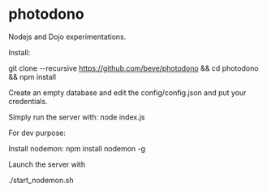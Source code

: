photodono
==============

Nodejs and Dojo experimentations.

Install:

 git clone --recursive https://github.com/beve/photodono && cd photodono && npm install

Create an empty database and edit the config/config.json and put your credentials.

 Simply run the server with:
 node index.js

 For dev purpose:

 Install nodemon:
 npm install nodemon -g

Launch the server with

 ./start_nodemon.sh